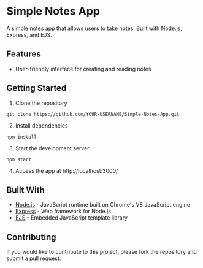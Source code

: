 # Simple Notes App
A simple notes app that allows users to take notes. Built with Node.js, Express, and EJS.

## Features
- User-friendly interface for creating and reading notes

## Getting Started
1. Clone the repository

`git clone https://github.com/YOUR-USERNAME/Simple-Notes-App.git`

2. Install dependencies

`npm install`

3. Start the development server

`npm start`

4. Access the app at http://localhost:3000/

## Built With
- [Node.js](https://nodejs.org/) - JavaScript runtime built on Chrome's V8 JavaScript engine
- [Express](https://expressjs.com/) - Web framework for Node.js
- [EJS](https://npmjs.com/package/ejs) - Embedded JavaScript template library

## Contributing
If you would like to contribute to this project, please fork the repository and submit a pull request.
